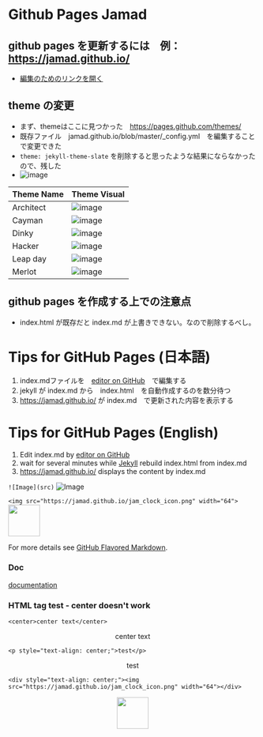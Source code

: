 # Github Pages Jamad

## github pages を更新するには　例：https://jamad.github.io/
* [編集のためのリンクを開く](https://github.com/jamad/jamad.github.io/edit/master/index.md)　 

## theme の変更
* まず、themeはここに見つかった　https://pages.github.com/themes/
*  既存ファイル　jamad.github.io/blob/master/_config.yml　を編集することで変更できた
* `theme: jekyll-theme-slate` を削除すると思ったような結果にならなかったので、残した
* ![image](https://user-images.githubusercontent.com/949913/235970625-b782ce4b-6a42-4bf3-afc4-aae9fb470109.png)

|Theme Name|Theme Visual|
|-|-|
|Architect|![image](https://user-images.githubusercontent.com/949913/235971245-22d71837-a12f-4ff6-a522-9b4065643c0e.png)|
|Cayman|![image](https://user-images.githubusercontent.com/949913/235978166-dddbd7ea-96a2-4435-961f-6db689774c3a.png)|
|Dinky|![image](https://user-images.githubusercontent.com/949913/235984076-cd5e938c-7d74-4872-bd40-2ba60a926b86.png)|
|Hacker|![image](https://user-images.githubusercontent.com/949913/236018878-31f80437-3935-4a48-a8ba-e942881b7939.png)|
|Leap day|![image](https://user-images.githubusercontent.com/949913/236020058-1ba2a718-3eea-414c-9020-91ab7e5ec86d.png)|
|Merlot|![image](https://user-images.githubusercontent.com/949913/236022003-e59d6cba-ace8-4a42-86ce-d6f90061f377.png)|
 








## github pages を作成する上での注意点
* index.html が既存だと index.md が上書きできない。なので削除するべし。


# Tips for GitHub Pages (日本語)
1. index.mdファイルを　[editor on GitHub](https://github.com/jamad/jamad.github.io/edit/master/index.md)　で編集する
2. jekyll が index.md から　index.html　を自動作成するのを数分待つ
3. https://jamad.github.io/ が index.md　で更新された内容を表示する

# Tips for GitHub Pages (English)
1. Edit index.md by [editor on GitHub](https://github.com/jamad/jamad.github.io/edit/master/index.md)
1. wait for several minutes while [Jekyll](https://jekyllrb.com/) rebuild index.html from index.md
1. https://jamad.github.io/ displays the content by index.md


```![Image](src)```
![Image](https://jamad.github.io/jam_clock_icon.png)

```<img src="https://jamad.github.io/jam_clock_icon.png" width="64">```
<img src="https://jamad.github.io/jam_clock_icon.png" width="64">

For more details see [GitHub Flavored Markdown](https://guides.github.com/features/mastering-markdown/).


### Doc
[documentation](https://help.github.com/categories/github-pages-basics/) 

### HTML tag test - center doesn't work

`<center>center text</center>`
<center>center text</center>

`<p style="text-align: center;">test</p>`
<p style="text-align: center;">test</p>

`<div style="text-align: center;"><img src="https://jamad.github.io/jam_clock_icon.png" width="64"></div>`
<div style="text-align: center;"><img src="https://jamad.github.io/jam_clock_icon.png" width="64"></div>
